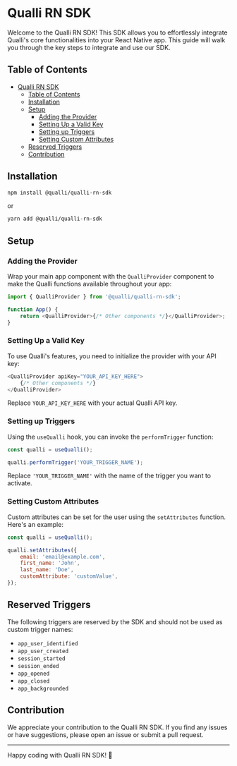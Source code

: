# Qualli RN SDK

Welcome to the Qualli RN SDK! This SDK allows you to effortlessly integrate Qualli's core functionalities into your React Native app. This guide will walk you through the key steps to integrate and use our SDK.

## Table of Contents

-   [Qualli RN SDK](#qualli-rn-sdk)
    -   [Table of Contents](#table-of-contents)
    -   [Installation](#installation)
    -   [Setup](#setup)
        -   [Adding the Provider](#adding-the-provider)
        -   [Setting Up a Valid Key](#setting-up-a-valid-key)
        -   [Setting up Triggers](#setting-up-triggers)
        -   [Setting Custom Attributes](#setting-custom-attributes)
    -   [Reserved Triggers](#reserved-triggers)
    -   [Contribution](#contribution)

## Installation

```bash
npm install @qualli/qualli-rn-sdk
```

or

```bash
yarn add @qualli/qualli-rn-sdk
```

## Setup

### Adding the Provider

Wrap your main app component with the `QualliProvider` component to make the Qualli functions available throughout your app:

```javascript
import { QualliProvider } from '@qualli/qualli-rn-sdk';

function App() {
    return <QualliProvider>{/* Other components */}</QualliProvider>;
}
```

### Setting Up a Valid Key

To use Qualli's features, you need to initialize the provider with your API key:

```javascript
<QualliProvider apiKey="YOUR_API_KEY_HERE">
    {/* Other components */}
</QualliProvider>
```

Replace `YOUR_API_KEY_HERE` with your actual Qualli API key.

### Setting up Triggers

Using the `useQualli` hook, you can invoke the `performTrigger` function:

```javascript
const qualli = useQualli();

qualli.performTrigger('YOUR_TRIGGER_NAME');
```

Replace `'YOUR_TRIGGER_NAME'` with the name of the trigger you want to activate.

### Setting Custom Attributes

Custom attributes can be set for the user using the `setAttributes` function. Here's an example:

```javascript
const qualli = useQualli();

qualli.setAttributes({
    email: 'email@example.com',
    first_name: 'John',
    last_name: 'Doe',
    customAttribute: 'customValue',
});
```

## Reserved Triggers

The following triggers are reserved by the SDK and should not be used as custom trigger names:

-   `app_user_identified`
-   `app_user_created`
-   `session_started`
-   `session_ended`
-   `app_opened`
-   `app_closed`
-   `app_backgrounded`

## Contribution

We appreciate your contribution to the Qualli RN SDK. If you find any issues or have suggestions, please open an issue or submit a pull request.

---

Happy coding with Qualli RN SDK! 🚀
